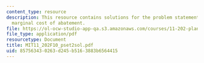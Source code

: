 ```yaml
---
content_type: resource
description: This resource contains solutions for the problem statements related to
  marginal cost of abatement.
file: https://ol-ocw-studio-app-qa.s3.amazonaws.com/courses/11-202-planning-economics-fall-2010/857563430263d245b5163883b6564415_MIT11_202F10_pset2sol.pdf
file_type: application/pdf
resourcetype: Document
title: MIT11_202F10_pset2sol.pdf
uid: 85756343-0263-d245-b516-3883b6564415
---
```

